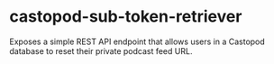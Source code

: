 # castopod-sub-token-retriever

Exposes a simple REST API endpoint that allows users in a Castopod database to reset their private podcast feed URL.